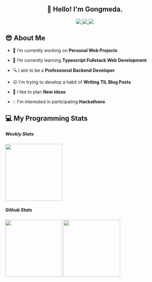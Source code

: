 <h2 align="center">👋 Hello! I'm Gongmeda.</h2>

<p align="center">
<a href="https://gongmeda.github.io/">
  <img src="https://img.shields.io/badge/Tech_Blog-black?style=flat-square&logo=github&logoColor=white"></img>
</a>
<a href="#">
  <img src="https://img.shields.io/badge/Portfolio-white?style=flat-square&logo=Notion&logoColor=black"></img>
</a>
<a href="mailto:gongmeda@gmail.com">
  <img src="https://img.shields.io/badge/Gmail-d14836?style=flat-square&logo=Gmail&logoColor=white"></img>
</a>
</p>

## 😎 About Me

- 🔭 I’m currently working on **Personal Web Projects**

- 🌱 I’m currently learning **Typescript Fullstack Web Development**

- 🔍 I aim to be a **Professional Backend Developer**

- 😖 I'm trying to develop a habit of **Writing TIL Blog Posts**

- 🌟 I like to plan **New Ideas**

- 💡 I'm interested in participating **Hackathons**


## 💻 My Programming Stats

##### Weekly Stats
<p>
  <img height="180rem" src="https://github-readme-stats.vercel.app/api/wakatime?username=Gongmeda&layout=compact"></img>
</p>

##### Github Stats
<p>
  <img height="180rem" src="https://github-readme-stats.vercel.app/api?username=Gongmeda&show_icons=true"></img>
  <img height="180rem" src="https://github-readme-stats.vercel.app/api/top-langs/?username=Gongmeda&layout=compact"></img>
</p>
